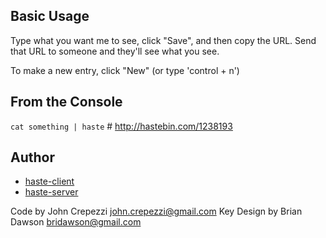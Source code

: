 ## Basic Usage

Type what you want me to see, click "Save", and then copy the URL.  Send that
URL to someone and they'll see what you see.

To make a new entry, click "New" (or type 'control + n')

## From the Console

`cat something | haste` # http://hastebin.com/1238193

## Author

* [haste-client](https://github.com/seejohnrun/haste-client)
* [haste-server](https://github.com/seejohnrun/haste-server)

Code by John Crepezzi <john.crepezzi@gmail.com>
Key Design by Brian Dawson <bridawson@gmail.com>
